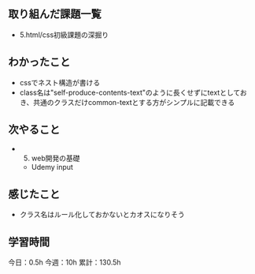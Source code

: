 ## 取り組んだ課題一覧

- 5.html/css初級課題の深掘り

## わかったこと
- cssでネスト構造が書ける
- class名は"self-produce-contents-text"のように長くせずにtextとしておき、共通のクラスだけcommon-textとする方がシンプルに記載できる

## 次やること

- 5. web開発の基礎
  - Udemy input

## 感じたこと

- クラス名はルール化しておかないとカオスになりそう

## 学習時間

今日：0.5h
今週：10h
累計：130.5h
